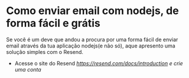 # Como enviar email com nodejs, de forma fácil e grátis

Se você é um deve que andou a procura por uma forma fácil de enviar email através da tua aplicação nodejs(e não só), aque apresento uma solução simples com o Resend.
- Acesse o site do Resend  <i> https://resend.com/docs/introduction <i> e crie uma conta
  <img src=""></img>
